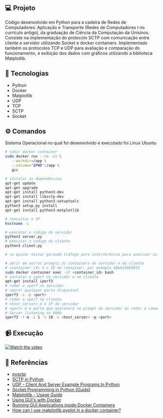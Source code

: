 ## 💻 Projeto

Código desenvolvido em Python para a cadeira de Redes de Computadores: Aplicação e Transporte (Redes de Computadores I no currículo antigo), da graduação de Ciência da Computação da Unisinos. Consiste na implementação do protocolo SCTP com comunicação entre cliente e servidor utilizando Socket e docker containers. Implementado também os protocolos TCP e UDP para avaliação e comparação do funcionamento, e exibição dos dados com gráficos utilizando a biblioteca Matplotlib.

## 🚀 Tecnologias

- Python
- Docker
- Matplotlib
- UDP
- TCP
- SCTP
- Socket

## ⚙ Comandos

Sistema Operacional no qual foi desenvolvido e executado foi Linux Ubuntu

```bash
# subir docker container
sudo docker run --rm -it \
   --workdir=/app \
   --volume="$PWD":/app \
   gcc
```

```bash
# instalar as dependências
apt-get update
apt-get upgrade
apt-get install python3-dev
apt-get install libsctp-dev
apt-get install python3-setuptools
python3 setup.py install
apt-get install python3-matplotlib
```

```bash
# consultar o IP
hostname -i
```

```bash
# executar o código do servidor
python3 server.py
# executar o código do cliente
python3 client.py
```

```bash
# se quiser testar gerando tráfego para interferência para analisar os comportamentos

# abrir em outros prompts os containers do servidor e do cliente
# <container_id> é o ID do container, por exemplo 68e0a58b9033
sudo docker container exec -it <container_id> bash
# instalar o iperf no servidor e no cliente
apt-get install iperf3
# rodar o iperf no servidor
# <port> qualquer porta disponível
iperf3 -s -p <port>
# rodar o iperf no cliente
# <host_server> é o IP do servidor
# <port> é a porta que aparecerá no prompt do servidor ao rodar o comando anterior, exemplo:
# Server listening on 9000
iperf3 -f m -i 1 -t 10 -c <host_server> -p <port>
```

## 📹 Execução

[![Watch the video](https://img.youtube.com/vi/hTQoxfxwJSg/maxresdefault.jpg)](https://youtu.be/hTQoxfxwJSg)

## 📖 Referências

- [pysctp](https://github.com/P1sec/pysctp)
- [SCTP in Python](https://nickvsnetworking.com/sctp-in-python/)
- [UDP - Client And Server Example Programs In Python](https://pythontic.com/modules/socket/udp-client-server-example)
- [Socket Programming in Python (Guide)](https://realpython.com/python-sockets/)
- [Matplotlib - Usage Guide](https://matplotlib.org/stable/tutorials/introductory/usage.html#sphx-glr-tutorials-introductory-usage-py)
- [Using GUI's with Docker](http://wiki.ros.org/docker/Tutorials/GUI)
- [Running GUI Applications inside Docker Containers](https://medium.com/@SaravSun/running-gui-applications-inside-docker-containers-83d65c0db110)
- [How can I use matplotlib.pyplot in a docker container?](https://stackoverflow.com/questions/46018102/how-can-i-use-matplotlib-pyplot-in-a-docker-container)